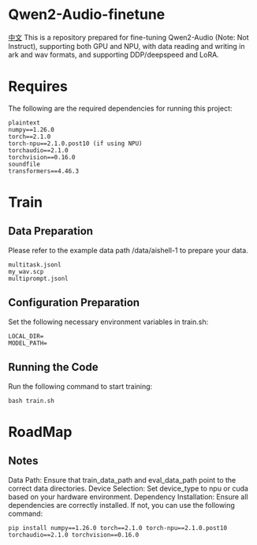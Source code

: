 # Qwen2-Audio-finetune

[中文](./README_zh.md)
This is a repository prepared for fine-tuning Qwen2-Audio (Note: Not Instruct), supporting both GPU and NPU, with data reading and writing in ark and wav formats, and supporting DDP/deepspeed and LoRA.

# Requires
The following are the required dependencies for running this project:
```
plaintext
numpy==1.26.0
torch==2.1.0
torch-npu==2.1.0.post10 (if using NPU)
torchaudio==2.1.0
torchvision==0.16.0
soundfile
transformers==4.46.3
```

# Train
## Data Preparation
Please refer to the example data path /data/aishell-1 to prepare your data.
```
multitask.jsonl 
my_wav.scp
multiprompt.jsonl
```

## Configuration Preparation
Set the following necessary environment variables in train.sh:
```
LOCAL_DIR=
MODEL_PATH=
```

## Running the Code
Run the following command to start training:
```
bash train.sh
```

# RoadMap

## Notes
Data Path: Ensure that train_data_path and eval_data_path point to the correct data directories.
Device Selection: Set device_type to npu or cuda based on your hardware environment.
Dependency Installation: Ensure all dependencies are correctly installed. If not, you can use the following command:
```
pip install numpy==1.26.0 torch==2.1.0 torch-npu==2.1.0.post10 torchaudio==2.1.0 torchvision==0.16.0
```